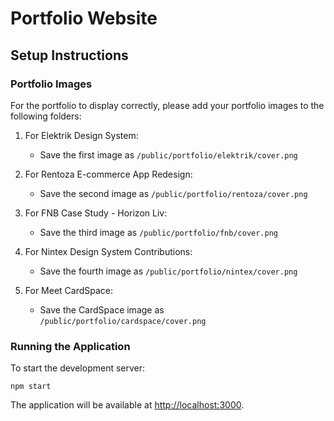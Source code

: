 # Portfolio Website

## Setup Instructions

### Portfolio Images
For the portfolio to display correctly, please add your portfolio images to the following folders:

1. For Elektrik Design System:
   - Save the first image as `/public/portfolio/elektrik/cover.png`

2. For Rentoza E-commerce App Redesign:
   - Save the second image as `/public/portfolio/rentoza/cover.png`

3. For FNB Case Study - Horizon Liv:
   - Save the third image as `/public/portfolio/fnb/cover.png`

4. For Nintex Design System Contributions:
   - Save the fourth image as `/public/portfolio/nintex/cover.png`

5. For Meet CardSpace:
   - Save the CardSpace image as `/public/portfolio/cardspace/cover.png`

### Running the Application
To start the development server:
```
npm start
```

The application will be available at [http://localhost:3000](http://localhost:3000). 